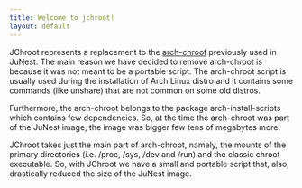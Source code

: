 ```yaml
---
title: Welcome to jchroot!
layout: default
---
```


JChroot represents a replacement to the
[arch-chroot](https://wiki.archlinux.org/index.php/Chroot) previously
used in JuNest.
The main reason we have decided to remove arch-chroot is because it was not
meant to be a portable script. The arch-chroot script is usually used during
the installation of Arch Linux distro and it contains some commands
(like unshare) that are not common on some old distros.
<!--more-->

Furthermore, the arch-chroot belongs to the package arch-install-scripts which
contains few dependencies. So, at the time the arch-chroot was part of the
JuNest image, the image was bigger few tens of megabytes more.

JChroot takes just the main part of arch-chroot, namely, the mounts
of the primary directories (i.e. /proc, /sys, /dev and /run) and the classic
chroot executable. So, with JChroot we have a small and portable script that,
also, drastically reduced the size of the JuNest image.
